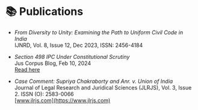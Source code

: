 # 📚 Publications

- *From Diversity to Unity: Examining the Path to Uniform Civil Code in India*  
  IJNRD, Vol. 8, Issue 12, Dec 2023, ISSN: 2456-4184  

- *Section 498 IPC Under Constitutional Scrutiny*  
  Jus Corpus Blog, Feb 10, 2024  
  [Read here](https://www.juscorpus.com/section-498-ipc-under-constitutional-scrutiny)  

- *Case Comment: Supriya Chakraborty and Anr. v. Union of India*  
  Journal of Legal Research and Juridical Sciences (JLRJS), Vol. 3, Issue 2. ISSN (O): 2583-0066  
  [www.jlrjs.com](https://www.jlrjs.com)  

